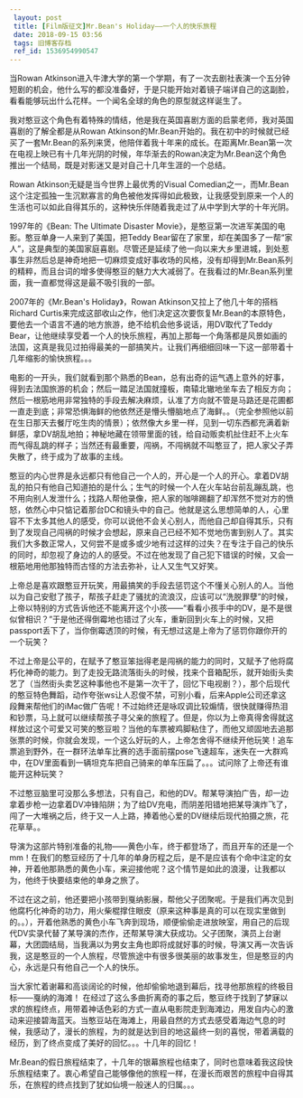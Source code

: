 ```yaml
---
 layout: post
 title: [Film版征文]Mr.Bean's Holiday——一个人的快乐旅程
 date: 2018-09-15 03:56
 tags: 旧博客存档
 ref_id: 1536954990547
---
```

当Rowan
Atkinson进入牛津大学的第一个学期，有了一次去剧社表演一个五分钟短剧的机会，他什么写的都没准备好，于是只能开始对着镜子端详自己的这副脸，看看能够玩出什么花样。一个闻名全球的角色的原型就这样诞生了。

我对憨豆这个角色有着特殊的情结，他是我在英国喜剧方面的启蒙老师，我对英国喜剧的了解全都是从Rowan
Atkinson的Mr.Bean开始的。我在初中的时候就已经买了一套Mr.Bean的系列来煲，他陪伴着我十年来的成长。在距离Mr.Bean第一次在电视上映已有十几年光阴的时候，年华渐去的Rowan决定为Mr.Bean这个角色推出一个结局，既是对影迷又是对自己十几年生涯的一个总结。

Rowan Atkinson无疑是当今世界上最优秀的Visual
Comedian之一，而Mr.Bean这个注定孤独一生沉默寡言的角色被他发挥得如此极致，让我感受到原来一个人的生活也可以如此自得其乐的，这种快乐伴随着我走过了从中学到大学的十年光阴。

1997年的《Bean: The Ultimate Disaster Movie》，是憨豆第一次进军美国的电影。憨豆单身一人来到了美国，把Teddy
Bear留在了家里，却在美国多了一帮“家人”，这是典型的美国家庭喜剧。尽管还是延续了他一向以来大乡里进城，到处惹事生非然后总是神奇地把一切麻烦变成好事收场的风格，没有却得到Mr.Bean系列的精粹，而且台词的增多使得憨豆的魅力大大减弱了。在我看过的Mr.Bean系列里面，我一直都觉得这是最不吸引我的一部。

2007年的《Mr.Bean's Holiday》，Rowan Atkinson又拉上了他几十年的搭档Richard
Curtis来完成这部收山之作，他们决定这次要恢复Mr.Bean的本原特色，要他去一个语言不通的地方旅游，绝不给机会他多说话，用DV取代了Teddy
Bear，让他继续享受着一个人的快乐旅程，再加上那每一个角落都是风景如画的法国，这真是我见过拍得最美的一部搞笑片。让我们再细细回味一下这一部带着十几年缩影的愉快旅程。。。

电影的一开头，我们就看到那个熟悉的Bean，总有出奇的运气遇上意外的好事，得到去法国旅游的机会；然后一踏足法国就撞板，南辕北辙地坐车去了相反方向；然后一根筋地用非常独特的手段去解决麻烦，认准了方向就不管是马路还是花圃都一直走到底；非常恐惧海鲜的他依然还是懵头懵脑地点了海鲜。。（完全参照他以前在生日那天去餐厅吃生肉的情景）；依然像大乡里一样，见到一切东西都充满着新鲜感，拿DV胡乱地拍；神秘地藏在领带里面的钱，给自动贩卖机扯住赶不上火车而气得乱跳的样子；当然还有最重要，闯祸，不闯祸就不叫憨豆了，把人家父子弄失散了，终于成为了故事的主线。

憨豆的内心世界是永远都只有他自己一个人的，开心是一个人的开心。拿着DV胡乱的拍只有他自己知道拍的是什么；生气的时候一个人在火车站台前乱蹦乱跳，也不用向别人发泄什么；找路人帮他录像，把人家的咖啡踢翻了却浑然不觉对方的愤怒，依然心中只惦记着那台DC和镜头中的自己。他就是这么思想简单的人，心里容不下太多其他人的感受，你可以说他不会关心别人，而他自己却自得其乐，只有到了发现自己闯祸的时候才会想起，原来自己已经不知不觉地伤害到别人了。其实我们大多数正常人，又何尝不是或多或少地有过这样的过失？在专注于自己的快乐的同时，却忽视了身边的人的感受。不过在他发现了自己犯下错误的时候，又会一根筋地用他那独特而古怪的方法去弥补，让人又生气又好笑。

上帝总是喜欢跟憨豆开玩笑，用最搞笑的手段去惩罚这个不懂关心别人的人。当他以为自己安慰了孩子，帮孩子赶走了骚扰的流浪汉，应该可以“洗脱罪孽”的时候，上帝以特别的方式告诉他还不能离开这个小孩——“看看小孩手中的DV，是不是很似曾相识？”于是他还得倒霉地也错过了火车，重新回到火车上的时候，又把passport丢下了，当你倒霉透顶的时候，有无想过这是上帝为了惩罚你跟你开的一个玩笑？

不过上帝是公平的，在赋予了憨豆笨拙得老是闯祸的能力的同时，又赋予了他将腐朽化神奇的能力。到了走投无路流落街头的时候，找来个音箱配乐，就开始街头卖艺了（当然街头卖艺这种事他也不是第一次干了，回忆下电视剧？），那个后现代的憨豆特色舞蹈，动作夸张ws让人忍俊不禁，可别小看，后来Apple公司还拿这段舞来帮他们的iMac做广告呢！不过始终还是咏叹调比较煽情，很快就赚得热泪和钞票，马上就可以继续帮孩子寻父亲的旅程了。但是，你以为上帝真得舍得就这样放过这个可爱又可笑的憨豆啦？当他的车票被鸡脚粘住了，而他又顽固地去追那张票的时候，你就会发现，一个这么好玩的人，上帝怎舍得不继续开他玩笑！追车票追到野外，在一群环法单车比赛的选手面前摆pose飞速超车，迷失在一大群鸡中，在DV里面看到一辆坦克车把自己骑来的单车压扁了。。。试问除了上帝还有谁能开这种玩笑？

不过憨豆脑里可没那么多想法，只有自己，和他的DV。帮某导演拍广告，却一边拿着步枪一边拿着DV冲锋陷阱；为了给DV充电，而阴差阳错地把某导演炸飞了，闯了一大堆祸之后，终于又一人上路，捧着他心爱的DV继续后现代拍摄之旅，花花草草。。

导演为这部片特别准备的礼物——黄色小车，终于都登场了，而且开车的还是一个mm！在我们的憨豆经历了十几年的单身历程之后，是不是应该有个命中注定的女神，开着他那熟悉的黄色小车，来迎接他呢？这个情节是如此的浪漫，让我都以为，他终于快要结束他的单身之旅了。

不过在这之前，他还要把小孩带到戛纳影展，帮他父子团聚呢。于是我们再次见到他腐朽化神奇的功力，用火柴棍撑住眼皮（原来这种事是真的可以在现实里做到的。。），开着他熟悉的黄色小车飞奔到现场，顺便偷偷走进放映室，用自己的后现代DV实录代替了某导演的杰作，还帮某导演大获成功。父子团聚，演员上台谢幕，大团圆结局，当我满以为男女主角也即将成就好事的时候，导演又再一次告诉我，这是憨豆的一个人旅程，尽管旅途中有很多很美丽的故事发生，但是憨豆的内心，永远是只有他自己一个人的快乐。

当大家忙着谢幕和高谈阔论的时候，他却偷偷地退到幕后，找寻他那旅程的终极目标——戛纳的海滩！
在经过了这么多曲折离奇的事之后，憨豆终于找到了梦寐以求的旅程终点，用带着神话色彩的方式一直从电影院走到海滩边，用发自内心的激动来迎接碧海蓝天。当憨豆站在海滩上，用最自然的方式去感受着海边气息的时候，我感动了，漫长的旅程，为的就是达到目的地这最终一刻的喜悦，带着满载的经历，到了终点变成了美好的回忆。。。十几年的回忆！

Mr.Bean的假日旅程结束了，十几年的银幕旅程也结束了，同时也意味着我这段快乐旅程结束了。衷心希望自己能够像他的旅程一样，在漫长而艰苦的旅程中自得其乐，在旅程的终点找到了犹如仙境一般迷人的归属。。。


